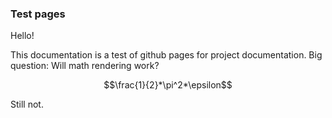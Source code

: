 ### Test pages

Hello!

This documentation is a test of github pages for project documentation.
Big question:
Will math rendering work?

$$\frac{1}{2}*\pi^2*\epsilon$$

Still not.
